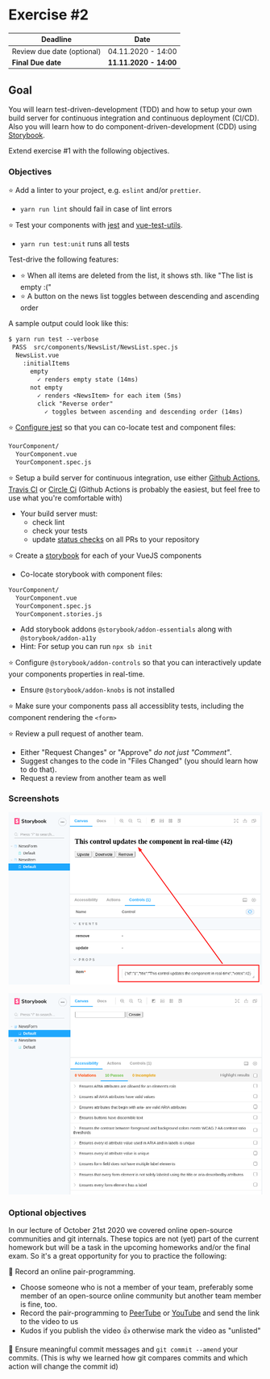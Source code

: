 # Exercise #2

| Deadline                   | Date                   |
| -------------------------- | ---------------------- |
| Review due date (optional) | 04.11.2020 - 14:00     |
| **Final Due date**         | **11.11.2020 - 14:00** |

## Goal

You will learn test-driven-development (TDD) and how to setup your own build server for continuous integration and continuous deployment (CI/CD). Also you will learn how to do component-driven-development (CDD) using [Storybook](https://www.learnstorybook.com/).

Extend exercise #1 with the following objectives.

### Objectives
:star: Add a linter to your project, e.g. `eslint` and/or `prettier`.
- `yarn run lint` should fail in case of lint errors

:star: Test your components with [jest](https://jestjs.io/) and [vue-test-utils](https://vue-test-utils.vuejs.org/).
- `yarn run test:unit` runs all tests

Test-drive the following features:
- :star: When all items are deleted from the list, it shows sth. like "The list is empty :("
- :star: A button on the news list toggles between descending and ascending order

A sample output could look like this:
```
$ yarn run test --verbose
 PASS  src/components/NewsList/NewsList.spec.js
  NewsList.vue
    :initialItems
      empty
        ✓ renders empty state (14ms)
      not empty
        ✓ renders <NewsItem> for each item (5ms)
        click "Reverse order"
          ✓ toggles between ascending and descending order (14ms)
```

:star: [Configure jest](https://jestjs.io/docs/en/configuration) so that you can co-locate test and component files:
```
YourComponent/
  YourComponent.vue
  YourComponent.spec.js
```

:star: Setup a build server for continuous integration, use either [Github Actions](https://github.com/features/actions), [Travis CI](https://travis-ci.org/) or [Circle Ci](https://circleci.com/) (Github Actions is probably the easiest, but feel free to use what you're comfortable with)
- Your build server must:
  - check lint
  - check your tests
  - update [status checks](https://docs.github.com/en/free-pro-team@latest/github/collaborating-with-issues-and-pull-requests/about-status-checks) on all PRs to your repository

:star: Create a [storybook](https://storybook.js.org/docs/vue/get-started/install) for each of your VueJS components
- Co-locate storybook with component files:
```
YourComponent/
  YourComponent.vue
  YourComponent.spec.js
  YourComponent.stories.js
```
- Add storybook addons `@storybook/addon-essentials` along with `@storybook/addon-a11y`
- Hint: For setup you can run `npx sb init`

:star: Configure `@storybook/addon-controls` so that you can interactively update your components properties in real-time.
- Ensure `@storybook/addon-knobs` is not installed

:star: Make sure your components pass all accessiblity tests, including the component rendering the `<form>`


:star: Review a pull request of another team.
- Either "Request Changes" or "Approve" *do not just "Comment"*.
- Suggest changes to the code in "Files Changed" (you should learn how to do that).
- Request a review from another team as well

### Screenshots

![Storybook controls example](./images/storybook-controls-example.png)

![Storybook a11y example](./images/storybook-a11y-example.png)


### Optional objectives

In our lecture of October 21st 2020 we covered online open-source communities and git internals. These topics are not (yet) part of the current homework but will be a task in the upcoming homeworks and/or the final exam. So it's a great opportunity for you to practice the following:

:rocket: Record an online pair-programming.
- Choose someone who is not a member of your team, preferably some member of an open-source online community but another team member is fine, too.
- Record the pair-programming to [PeerTube](https://joinpeertube.org/en/) or [YouTube](https://www.youtube.com/) and send the link to the video to us
- Kudos if you publish the video :+1: otherwise mark the video as "unlisted"

:rocket: Ensure meaningful commit messages and `git commit --amend` your commits. (This is why we learned how git compares commits and which action will change the commit id)
